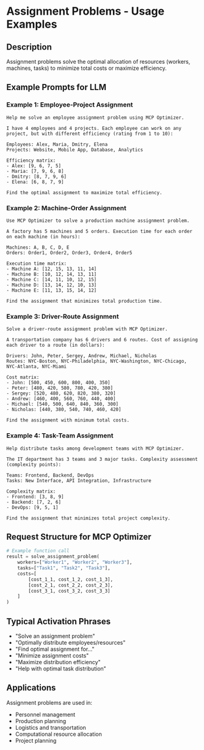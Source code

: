 # Assignment Problems - Usage Examples

## Description
Assignment problems solve the optimal allocation of resources (workers, machines, tasks) to minimize total costs or maximize efficiency.

## Example Prompts for LLM

### Example 1: Employee-Project Assignment
```
Help me solve an employee assignment problem using MCP Optimizer.

I have 4 employees and 4 projects. Each employee can work on any project, but with different efficiency (rating from 1 to 10):

Employees: Alex, Maria, Dmitry, Elena
Projects: Website, Mobile App, Database, Analytics

Efficiency matrix:
- Alex: [9, 6, 7, 5]
- Maria: [7, 9, 6, 8]
- Dmitry: [8, 7, 9, 6]
- Elena: [6, 8, 7, 9]

Find the optimal assignment to maximize total efficiency.
```

### Example 2: Machine-Order Assignment
```
Use MCP Optimizer to solve a production machine assignment problem.

A factory has 5 machines and 5 orders. Execution time for each order on each machine (in hours):

Machines: A, B, C, D, E
Orders: Order1, Order2, Order3, Order4, Order5

Execution time matrix:
- Machine A: [12, 15, 13, 11, 14]
- Machine B: [10, 12, 14, 13, 11]
- Machine C: [14, 11, 10, 12, 15]
- Machine D: [13, 14, 12, 10, 13]
- Machine E: [11, 13, 15, 14, 12]

Find the assignment that minimizes total production time.
```

### Example 3: Driver-Route Assignment
```
Solve a driver-route assignment problem with MCP Optimizer.

A transportation company has 6 drivers and 6 routes. Cost of assigning each driver to a route (in dollars):

Drivers: John, Peter, Sergey, Andrew, Michael, Nicholas
Routes: NYC-Boston, NYC-Philadelphia, NYC-Washington, NYC-Chicago, NYC-Atlanta, NYC-Miami

Cost matrix:
- John: [500, 450, 600, 800, 400, 350]
- Peter: [480, 420, 580, 780, 420, 380]
- Sergey: [520, 480, 620, 820, 380, 320]
- Andrew: [460, 400, 560, 760, 440, 400]
- Michael: [540, 500, 640, 840, 360, 300]
- Nicholas: [440, 380, 540, 740, 460, 420]

Find the assignment with minimum total costs.
```

### Example 4: Task-Team Assignment
```
Help distribute tasks among development teams with MCP Optimizer.

The IT department has 3 teams and 3 major tasks. Complexity assessment (complexity points):

Teams: Frontend, Backend, DevOps
Tasks: New Interface, API Integration, Infrastructure

Complexity matrix:
- Frontend: [3, 8, 9]
- Backend: [7, 2, 6]
- DevOps: [9, 5, 1]

Find the assignment that minimizes total project complexity.
```

## Request Structure for MCP Optimizer

```python
# Example function call
result = solve_assignment_problem(
    workers=["Worker1", "Worker2", "Worker3"],
    tasks=["Task1", "Task2", "Task3"],
    costs=[
        [cost_1_1, cost_1_2, cost_1_3],
        [cost_2_1, cost_2_2, cost_2_3],
        [cost_3_1, cost_3_2, cost_3_3]
    ]
)
```

## Typical Activation Phrases

- "Solve an assignment problem"
- "Optimally distribute employees/resources"
- "Find optimal assignment for..."
- "Minimize assignment costs"
- "Maximize distribution efficiency"
- "Help with optimal task distribution"

## Applications

Assignment problems are used in:
- Personnel management
- Production planning
- Logistics and transportation
- Computational resource allocation
- Project planning 